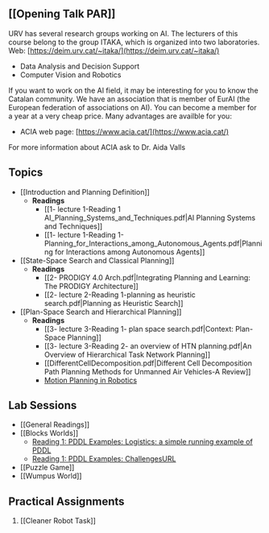 ## [[Opening Talk PAR]]
URV has several research groups working on AI. The lecturers of this course belong to the group ITAKA, which is organized into two laboratories. Web: [https://deim.urv.cat/~itaka/](https://deim.urv.cat/~itaka/)

- Data Analysis and Decision Support
- Computer Vision and Robotics

If you want to work on the AI field, it may be interesting for you to know the Catalan community. We have an association that is member of EurAI (the European federation of associations on AI). You can become a member for a year at a very cheap price. Many advantages are availble for you:

- ACIA web page: [https://www.acia.cat/](https://www.acia.cat/)

For more information about ACIA ask to Dr. Aida Valls

## Topics
* [[Introduction and Planning Definition]]
	* **Readings**
		* [[1- lecture 1-Reading 1 AI_Planning_Systems_and_Techniques.pdf|AI Planning Systems and Techniques]]
		* [[1- lecture 1-Reading 1-Planning_for_Interactions_among_Autonomous_Agents.pdf|Planning for Interactions among Autonomous Agents]]
* [[State-Space Search and Classical Planning]]
	* **Readings**
		* [[2- PRODIGY 4.0 Arch.pdf|Integrating Planning and Learning: The PRODIGY Architecture]]
		* [[2- lecture 2-Reading 1-planning as heuristic search.pdf|Planning as Heuristic Search]]
* [[Plan-Space Search and Hierarchical Planning]]
	* **Readings**
		* [[3- lecture 3-Reading 1- plan space search.pdf|Context: Plan-Space Planning]]
		* [[3- lecture 3-Reading 2- an overview of HTN planning.pdf|An Overview of Hierarchical Task Network Planning]]
		* [[DifferentCellDecomposition.pdf|Different Cell Decomposition Path Planning Methods for Unmanned Air Vehicles-A Review]]
		* [Motion Planning in Robotics](https://cs.stanford.edu/people/eroberts/courses/soco/projects/1998-99/robotics/basicmotion.html)
## Lab Sessions
- [[General Readings]]
- [[Blocks Worlds]]
	- [Reading 1: PDDL Examples: Logistics: a simple running example of PDDL](https://github.com/yarox/pddl-examples)
	- [Reading 1: PDDL Examples: ChallengesURL](https://github.com/potassco/pddl-instances)
- [[Puzzle Game]]
- [[Wumpus World]]
## Practical Assignments
1. [[Cleaner Robot Task]]